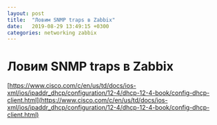 ```yaml
---
layout: post
title:  "Ловим SNMP traps в Zabbix"
date:   2019-08-29 13:49:15 +0300
categories: networking zabbix
---
```



# Ловим SNMP traps в Zabbix #



[https://www.cisco.com/c/en/us/td/docs/ios-xml/ios/ipaddr_dhcp/configuration/12-4/dhcp-12-4-book/config-dhcp-client.html](https://www.cisco.com/c/en/us/td/docs/ios-xml/ios/ipaddr_dhcp/configuration/12-4/dhcp-12-4-book/config-dhcp-client.html)